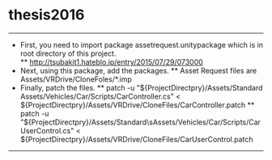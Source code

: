 # thesis2016

---
* First, you need to import package assetrequest.unitypackage which is in root directory of this project.  
** http://tsubakit1.hateblo.jp/entry/2015/07/29/073000
* Next, using this package, add the packages.
** Asset Request files are Assets/VRDrive/CloneFoles/*.imp
* Finally, patch the files.
** patch -u "${ProjectDirectpry}/Assets/Standard Assets/Vehicles/Car/Scripts/CarController.cs" < ${ProjectDirectpry}/Assets/VRDrive/CloneFiles/CarController.patch
** patch -u "${ProjectDirectpry}/Assets/Standard\sAssets/Vehicles/Car/Scripts/CarUserControl.cs" < ${ProjectDirectpry}/Assets/VRDrive/CloneFiles/CarUserControl.patch
---
